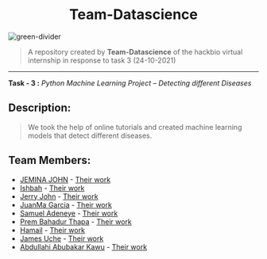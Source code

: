 <h1 align = "center"> Team-Datascience </h1>

![green-divider](https://user-images.githubusercontent.com/7065401/52071924-c003ad80-2562-11e9-8297-1c6595f8a7ff.png)
> A repository created by **Team-Datascience** of the hackbio virtual internship in response to task 3 (24-10-2021)
---
**Task - 3 :** _Python Machine Learning Project – Detecting different Diseases_

## Description:
> We took the help of online tutorials and created machine learning models that detect different diseases.

## Team Members:
- [JEMINA JOHN](https://github.com/JEMINA-JOHN) - [Their work](https://github.com/JEMINA-JOHN/Hack-Bio_Task-3_Data-Science/tree/main/JEMINA%20J_TASK%203)
- [Ishbah](https://github.com/Ishbah) - [Their work](https://github.com/JEMINA-JOHN/Hack-Bio_Task-3_Data-Science/tree/main/Ishbah)
- [Jerry John](https://github.com/jillurinz) - [Their work](https://github.com/JEMINA-JOHN/Hack-Bio_Task-3_Data-Science/tree/main/Jerry%20John)
- [JuanMa Garcia](https://github.com/juanmgar) - [Their work](https://github.com/JEMINA-JOHN/Hack-Bio_Task-3_Data-Science/tree/main/JuanmaGarcia_stage_2)
- [Samuel Adeneye](https://github.com/Sammyspeed75) - [Their work](https://github.com/JEMINA-JOHN/Hack-Bio_Task-3_Data-Science/tree/main/Stage-2-SamAdeneye)
- [Prem Bahadur Thapa](https://github.com/almightxxx) - [Their work](https://github.com/JEMINA-JOHN/Hack-Bio_Task-3_Data-Science/tree/main/Prem/Stage2-Parkinsons-main)
- [Hamail](https://github.com/hamiq) - [Their work](https://github.com/JEMINA-JOHN/Hack-Bio_Task-3_Data-Science/tree/main/hammy_parkinsons_prediction-main)
- [James Uche](https://github.com/iamjamesuche) - [Their work]()
- [Abdullahi Abubakar Kawu](https://github.com/abdullahikawu) - [Their work]()
